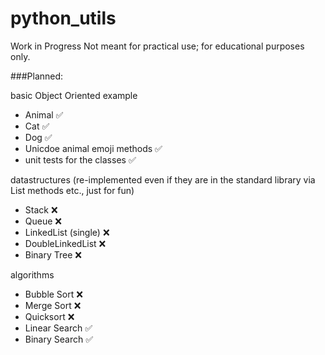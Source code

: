 # python_utils
Work in Progress
Not meant for practical use; for educational purposes only.

###Planned:

basic Object Oriented example
- Animal :white_check_mark:
- Cat :white_check_mark:
- Dog :white_check_mark:
- Unicdoe animal emoji methods :white_check_mark:
- unit tests for the classes :white_check_mark:

datastructures (re-implemented even if they are in the standard library via List methods etc., just for fun)
- Stack :x:
- Queue :x:
- LinkedList (single) :x:
- DoubleLinkedList :x:
- Binary Tree :x:

algorithms
- Bubble Sort :x:
- Merge Sort :x:
- Quicksort :x:
- Linear Search :white_check_mark:
- Binary Search :white_check_mark:
